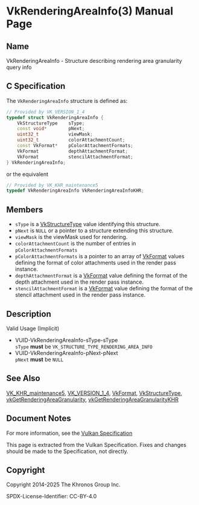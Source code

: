 # VkRenderingAreaInfo(3) Manual Page

## Name

VkRenderingAreaInfo - Structure describing rendering area granularity query info



## [](#_c_specification)C Specification

The `VkRenderingAreaInfo` structure is defined as:

```c++
// Provided by VK_VERSION_1_4
typedef struct VkRenderingAreaInfo {
    VkStructureType    sType;
    const void*        pNext;
    uint32_t           viewMask;
    uint32_t           colorAttachmentCount;
    const VkFormat*    pColorAttachmentFormats;
    VkFormat           depthAttachmentFormat;
    VkFormat           stencilAttachmentFormat;
} VkRenderingAreaInfo;
```

or the equivalent

```c++
// Provided by VK_KHR_maintenance5
typedef VkRenderingAreaInfo VkRenderingAreaInfoKHR;
```

## [](#_members)Members

- `sType` is a [VkStructureType](https://registry.khronos.org/vulkan/specs/latest/man/html/VkStructureType.html) value identifying this structure.
- `pNext` is `NULL` or a pointer to a structure extending this structure.
- `viewMask` is the viewMask used for rendering.
- `colorAttachmentCount` is the number of entries in `pColorAttachmentFormats`
- `pColorAttachmentFormats` is a pointer to an array of [VkFormat](https://registry.khronos.org/vulkan/specs/latest/man/html/VkFormat.html) values defining the format of color attachments used in the render pass instance.
- `depthAttachmentFormat` is a [VkFormat](https://registry.khronos.org/vulkan/specs/latest/man/html/VkFormat.html) value defining the format of the depth attachment used in the render pass instance.
- `stencilAttachmentFormat` is a [VkFormat](https://registry.khronos.org/vulkan/specs/latest/man/html/VkFormat.html) value defining the format of the stencil attachment used in the render pass instance.

## [](#_description)Description

Valid Usage (Implicit)

- [](#VUID-VkRenderingAreaInfo-sType-sType)VUID-VkRenderingAreaInfo-sType-sType  
  `sType` **must** be `VK_STRUCTURE_TYPE_RENDERING_AREA_INFO`
- [](#VUID-VkRenderingAreaInfo-pNext-pNext)VUID-VkRenderingAreaInfo-pNext-pNext  
  `pNext` **must** be `NULL`

## [](#_see_also)See Also

[VK\_KHR\_maintenance5](https://registry.khronos.org/vulkan/specs/latest/man/html/VK_KHR_maintenance5.html), [VK\_VERSION\_1\_4](https://registry.khronos.org/vulkan/specs/latest/man/html/VK_VERSION_1_4.html), [VkFormat](https://registry.khronos.org/vulkan/specs/latest/man/html/VkFormat.html), [VkStructureType](https://registry.khronos.org/vulkan/specs/latest/man/html/VkStructureType.html), [vkGetRenderingAreaGranularity](https://registry.khronos.org/vulkan/specs/latest/man/html/vkGetRenderingAreaGranularity.html), [vkGetRenderingAreaGranularityKHR](https://registry.khronos.org/vulkan/specs/latest/man/html/vkGetRenderingAreaGranularityKHR.html)

## [](#_document_notes)Document Notes

For more information, see the [Vulkan Specification](https://registry.khronos.org/vulkan/specs/latest/html/vkspec.html#VkRenderingAreaInfo)

This page is extracted from the Vulkan Specification. Fixes and changes should be made to the Specification, not directly.

## [](#_copyright)Copyright

Copyright 2014-2025 The Khronos Group Inc.

SPDX-License-Identifier: CC-BY-4.0